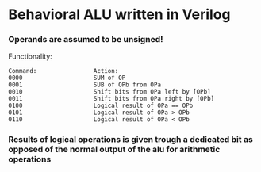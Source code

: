 # Behavioral ALU written in Verilog

### Operands are assumed to be unsigned!

Functionality:

    Command:                Action:
    0000                    SUM of OP
    0001                    SUB of OPb from OPa
    0010                    Shift bits from OPa left by [OPb] 
    0011                    Shift bits from OPa right by [OPb]
    0100                    Logical result of OPa == OPb
    0101                    Logical result of OPa > OPb
    0110                    Logical result of OPa < OPb

### Results of logical operations is given trough a dedicated bit as opposed of the normal output of the alu for arithmetic operations
